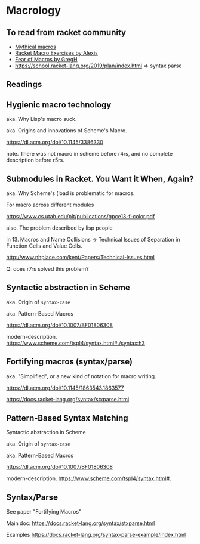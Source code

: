# Macrology

## To read from racket community

- [Mythical macros](https://soegaard.github.io/mythical-macros/)
- [Racket Macro Exercises by Alexis](https://lexi-lambda.github.io/racket-macro-exercises/index.html)
- [Fear of Macros by GregH](https://www.greghendershott.com/fear-of-macros/index.html)
- <https://school.racket-lang.org/2019/plan/index.html> =\> syntax parse

## Readings

## Hygienic macro technology

aka. Why Lisp's macro suck.

aka. Origins and innovations of Scheme's Macro.

<https://dl.acm.org/doi/10.1145/3386330>

note. There was not macro in scheme before r4rs, and no complete
description before r5rs.

## Submodules in Racket. You Want it When, Again?

aka. Why Scheme's (load is problematic for macros.

For macro across different modules

<https://www.cs.utah.edu/plt/publications/gpce13-f-color.pdf>

also. The problem described by lisp people

in 13. Macros and Name Collisions -\> Technical Issues of Separation in
Function Cells and Value Cells.

<http://www.nhplace.com/kent/Papers/Technical-Issues.html>

Q: does r7rs solved this problem?

## Syntactic abstraction in Scheme

aka. Origin of `syntax-case`

aka. Pattern-Based Macros

<https://dl.acm.org/doi/10.1007/BF01806308>

modern-description.
<https://www.scheme.com/tspl4/syntax.html#./syntax:h3>

## Fortifying macros (syntax/parse)

aka. "Simplified", or a new kind of notation for macro writing.

<https://dl.acm.org/doi/10.1145/1863543.1863577>

<https://docs.racket-lang.org/syntax/stxparse.html>

## Pattern-Based Syntax Matching

Syntactic abstraction in Scheme

aka. Origin of `syntax-case`

aka. Pattern-Based Macros

<https://dl.acm.org/doi/10.1007/BF01806308>

modern-description. <https://www.scheme.com/tspl4/syntax.html#>.

## Syntax/Parse

See paper "Fortifying Macros"

Main doc: <https://docs.racket-lang.org/syntax/stxparse.html>

Examples <https://docs.racket-lang.org/syntax-parse-example/index.html>
